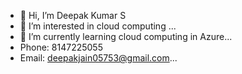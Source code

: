 - 👋 Hi, I’m Deepak Kumar S
- 👀 I’m interested in cloud computing ...
- 🌱 I’m currently learning cloud computing in Azure...
- Phone: 8147225055
- Email: deepakjain05753@gmail.com...

